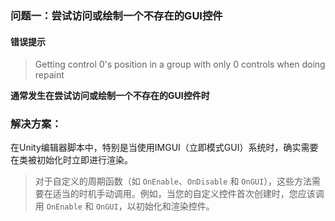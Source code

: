 ### 问题一：尝试访问或绘制一个不存在的GUI控件

#### 错误提示

> Getting control 0's position in a group with only 0 controls when doing repaint

**通常发生在尝试访问或绘制一个不存在的GUI控件时**

### 解决方案：

在Unity编辑器脚本中，特别是当使用IMGUI（立即模式GUI）系统时，确实需要在类被初始化时立即进行渲染。

> 对于自定义的周期函数（如 `OnEnable`、`OnDisable` 和 `OnGUI`），这些方法需要在适当的时机手动调用。例如，当您的自定义控件首次创建时，您应该调用 `OnEnable` 和 `OnGUI`，以初始化和渲染控件。